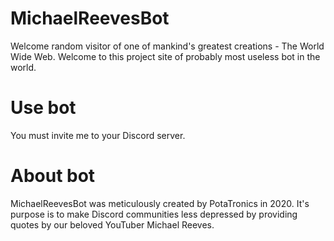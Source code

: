 # MichaelReevesBot
Welcome random visitor of one of mankind's greatest creations - The World Wide Web. Welcome to this project site of probably most useless bot in the world.

# Use bot
You must invite me to your Discord server.

# About bot
MichaelReevesBot was meticulously created by PotaTronics in 2020. It's purpose is to make Discord communities less depressed by providing quotes by our beloved YouTuber Michael Reeves.
